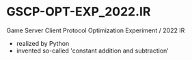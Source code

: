 # GSCP-OPT-EXP_2022.IR
Game Server Client Protocol Optimization Experiment / 2022 IR

- realized by Python
- invented so-called 'constant addition and subtraction'
 
